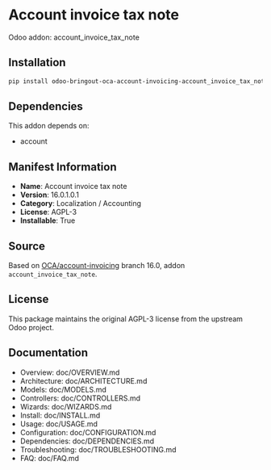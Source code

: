 # Account invoice tax note

Odoo addon: account_invoice_tax_note

## Installation

```bash
pip install odoo-bringout-oca-account-invoicing-account_invoice_tax_note
```

## Dependencies

This addon depends on:
- account

## Manifest Information

- **Name**: Account invoice tax note
- **Version**: 16.0.1.0.1
- **Category**: Localization / Accounting
- **License**: AGPL-3
- **Installable**: True

## Source

Based on [OCA/account-invoicing](https://github.com/OCA/account-invoicing) branch 16.0, addon `account_invoice_tax_note`.

## License

This package maintains the original AGPL-3 license from the upstream Odoo project.

## Documentation

- Overview: doc/OVERVIEW.md
- Architecture: doc/ARCHITECTURE.md
- Models: doc/MODELS.md
- Controllers: doc/CONTROLLERS.md
- Wizards: doc/WIZARDS.md
- Install: doc/INSTALL.md
- Usage: doc/USAGE.md
- Configuration: doc/CONFIGURATION.md
- Dependencies: doc/DEPENDENCIES.md
- Troubleshooting: doc/TROUBLESHOOTING.md
- FAQ: doc/FAQ.md
